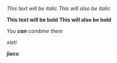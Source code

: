 *This text will be italic*
_This will also be italic_

**This text will be bold**
__This will also be bold__

_You **can** combine them_

*xieti*

**jiacu**
